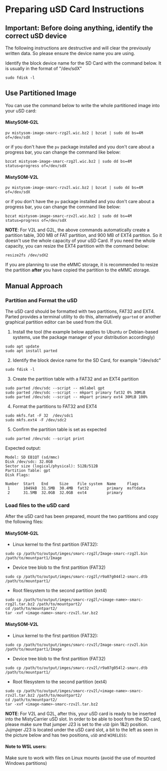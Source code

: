 # Preparing uSD Card Instructions

## Important: Before doing anything, identify the correct uSD device

The following instructions are destructive and will clear the previously written data. So please ensure the device name you are using.

Identify the block device name for the SD Card with the command below. It is usually in the format of "/dev/sdX"
```
sudo fdisk -l
```

## Use Partitioned Image

You can use the command below to write the whole partitioned image into your uSD card:
#### MistySOM-G2L

```
pv mistysom-image-smarc-rzg2l.wic.bz2 | bzcat | sudo dd bs=4M of=/dev/sdX
```
or if you don't have the `pv` package installed and you don't care about a progress bar, you can change the command like below:
```
bzcat mistysom-image-smarc-rzg2l.wic.bz2 | sudo dd bs=4M status=progress of=/dev/sdX
```
#### MistySOM-V2L

```
pv mistysom-image-smarc-rzv2l.wic.bz2 | bzcat | sudo dd bs=4M of=/dev/sdX
```
or if you don't have the `pv` package installed and you don't care about a progress bar, you can change the command like below:
```
bzcat mistysom-image-smarc-rzv2l.wic.bz2 | sudo dd bs=4M status=progress of=/dev/sdX
```

**NOTE**: For V2L and G2L, the above commands automatically create a partition table, 300 MB of FAT partition, and 900 MB of EXT4 partition. So it doesn't use the whole capacity of your uSD Card. If you need the whole capacity, you can resize the EXT4 partition with the command below:
```
resize2fs /dev/sdX2
```

If you are planning to use the eMMC storage, it is recommended to resize the partition **after** you have copied the partition to the eMMC storage.

## Manual Approach

### Partition and Format the uSD
The uSD card should be formatted with two partitions, FAT32 and EXT4. Parted provides a terminal utility to do this, alternatively `gparted` or another graphical partition editor can be used from the GUI.

1. Install the tool (the example below applies to Ubuntu or Debian-based systems, use the package manager of your distribution accordingly)
```
sudo apt update
sudo apt install parted
```
2. Identify the block device name for the SD Card, for example "/dev/sdc"
```
sudo fdisk -l
```
3. Create the partition table with a FAT32 and an EXT4 partition
```
sudo parted /dev/sdc --script -- mklabel gpt
sudo parted /dev/sdc --script -- mkpart primary fat32 0% 30MiB
sudo parted /dev/sdc --script -- mkpart primary ext4 30MiB 100%
```
4. Format the partitions to FAT32 and EXT4
```
sudo mkfs.fat -F 32  /dev/sdc1
sudo mkfs.ext4 -F /dev/sdc2
```
5. Confirm the partition table is set as expected
```
sudo parted /dev/sdc --script print
```
Expected output:
```
Model: SD EB1QT (sd/mmc)
Disk /dev/sdc: 32.0GB
Sector size (logical/physical): 512B/512B
Partition Table: gpt
Disk Flags: 

Number  Start   End     Size    File system  Name     Flags
 1      1049kB  31.5MB  30.4MB  fat32        primary  msftdata
 2      31.5MB  32.0GB  32.0GB  ext4         primary
```

### Load files to the uSD card

After the uSD card has been prepared, mount the two partitions and copy the following files:
#### MistySOM-G2L
* Linux kernel to the first partition (FAT32):
```
sudo cp /path/to/output/imges/smarc-rzg2l/Image-smarc-rzg2l.bin /path/to/mountpart1/Image
```
* Device tree blob to the first partition (FAT32)
```
sudo cp /path/to/output/imges/smarc-rzg2l/r9a07g044l2-smarc.dtb /path/to/mountpart1/
```
* Root filesystem to the second partition (ext4)
```
sudo cp /path/to/output/imges/smarc-rzg2l/<image-name>-smarc-rzg2l.tar.bz2 /path/to/mountpart2/
cd /path/to/mountpart2/
tar -xvf <image-name>-smarc-rzv2l.tar.bz2
```
#### MistySOM-V2L
* Linux kernel to the first partition (FAT32):
```
sudo cp /path/to/output/imges/smarc-rzv2l/Image-smarc-rzv2l.bin /path/to/mountpart1/Image
```
* Device tree blob to the first partition (FAT32)
```
sudo cp /path/to/output/imges/smarc-rzv2l/r9a07g054l2-smarc.dtb /path/to/mountpart1/
```
* Root filesystem to the second partition (ext4)
```
sudo cp /path/to/output/imges/smarc-rzv2l/<image-name>-smarc-rzv2l.tar.bz2 /path/to/mountpart2/
cd /path/to/mountpart2/
tar -xvf <image-name>-smarc-rzv2l.tar.bz2
```
**NOTE**: For V2L and G2L, after this, your uSD card is ready to be inserted into the MistyCarrier uSD slot. In order to be able to boot from the SD card, please make sure that jumper J23 is set to the `uSD` (pin 1&2) position. Jujmper J23 is located under the uSD card slot, a bit to the left as seen in the picture below and has two positions, `uSD` and `WIRELESS`:

#### Note to WSL users:

Make sure to work with files on Linux mounts (avoid the use of mounted Windows partitions)
